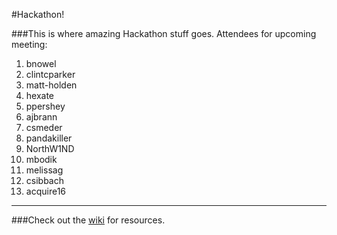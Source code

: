 #Hackathon!
 
###This is where amazing Hackathon stuff goes.
Attendees for upcoming meeting:

1. bnowel
1. clintcparker
1. matt-holden
1. hexate
1. ppershey
1. ajbrann
1. csmeder
1. pandakiller
1. NorthW1ND
1. mbodik
1. melissag
1. csibbach 
1. acquire16

------------------------------

###Check out the <a href="/bnowel/Hackathon/wiki">wiki</a> for resources.
